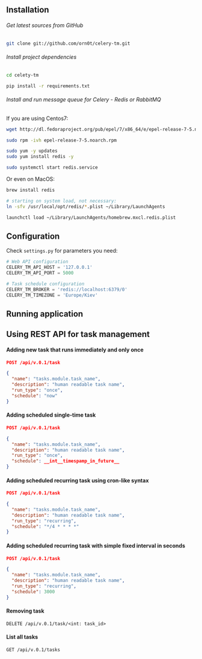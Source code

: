 Installation 
------------

###### Get latest sources from GitHub

```bash
git clone git://github.com/orn0t/celery-tm.git
```

###### Install project dependencies 

```bash
cd celety-tm

pip install -r requirements.txt
```

###### Install and run message queue for Celery - Redis or RabbitMQ
 
If you are using Centos7:
```bash
wget http://dl.fedoraproject.org/pub/epel/7/x86_64/e/epel-release-7-5.noarch.rpm

sudo rpm -ivh epel-release-7-5.noarch.rpm

sudo yum -y updates
sudo yum install redis -y

sudo systemctl start redis.service
``` 
 
Or even on MacOS:
```bash
brew install redis

# starting on system load, not necessary:  
ln -sfv /usr/local/opt/redis/*.plist ~/Library/LaunchAgents

launchctl load ~/Library/LaunchAgents/homebrew.mxcl.redis.plist
```


Configuration
--------------

Check `settings.py` for parameters you need:
  
```python
# Web API configuration
CELERY_TM_API_HOST = '127.0.0.1'
CELERY_TM_API_PORT = 5000

# Task schedule configuration
CELERY_TM_BROKER = 'redis://localhost:6379/0'
CELERY_TM_TIMEZONE = 'Europe/Kiev'
```

Running application
-------------------



Using REST API for task management
----------------------------------
 
#### Adding new task that runs immediately and only once  
 
```json
POST /api/v.0.1/task

{
  "name": "tasks.module.task_name",
  "description": "human readable task name",
  "run_type": "once",
  "schedule": "now"
}
```

#### Adding scheduled single-time task

```json
POST /api/v.0.1/task

{
  "name": "tasks.module.task_name",
  "description": "human readable task name",
  "run_type": "once",
  "schedule": __int__timespamp_in_future__
}
```

#### Adding scheduled recurring task using cron-like syntax

```json
POST /api/v.0.1/task

{
  "name": "tasks.module.task_name",
  "description": "human readable task name",
  "run_type": "recurring",
  "schedule": "*/4 * * * *"
}
```

#### Adding scheduled recurring task with simple fixed interval in seconds

```json
POST /api/v.0.1/task

{
  "name": "tasks.module.task_name",
  "description": "human readable task name",
  "run_type": "recurring",
  "schedule": 3000
}
```

#### Removing task

```
DELETE /api/v.0.1/task/<int: task_id>
```

#### List all tasks

```
GET /api/v.0.1/tasks
```